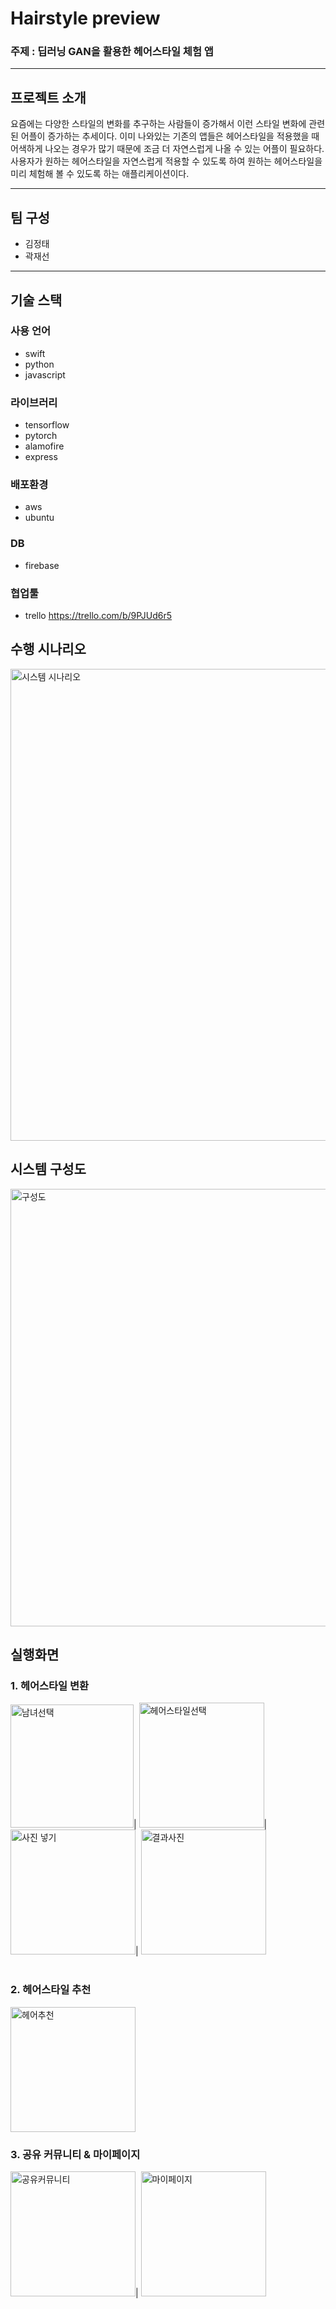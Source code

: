 # Hairstyle preview
### 주제 : 딥러닝 GAN을 활용한 헤어스타일 체험 앱<br>
<hr>

## 프로젝트 소개
요즘에는 다양한 스타일의 변화를 추구하는 사람들이 증가해서 이런 스타일 변화에 관련된 어플이 증가하는 추세이다. 이미 나와있는 기존의 앱들은 헤어스타일을 적용했을 때 어색하게 나오는 경우가 많기 때문에 조금 더 자연스럽게 나올 수 있는 어플이 필요하다. 사용자가 원하는 헤어스타일을 자연스럽게 적용할 수 있도록 하여 원하는 헤어스타일을 미리 체험해 볼 수 있도록 하는 애플리케이션이다.
<br>
<hr>

## 팀 구성<br>
* 김정태<br>
* 곽재선<br>
<hr>

## 기술 스택<br>
###  사용 언어<br>
* swift
* python
* javascript

### 라이브러리
* tensorflow
* pytorch
* alamofire
* express

### 배포환경
* aws
* ubuntu

### DB
* firebase

### 협업툴
* trello <https://trello.com/b/9PJUd6r5>

## 수행 시나리오
<img width="755" alt="시스템 시나리오" src="https://user-images.githubusercontent.com/68904961/142597681-f1972f95-2e96-49e0-82dc-a5bdc66ed4ff.png">
<br>

## 시스템 구성도
<img width="700" alt="구성도" src="https://user-images.githubusercontent.com/68904961/142598493-d1c1c4ea-2149-45e8-96fd-e86ba912cf7e.png">
<br>

## 실행화면

### 1. 헤어스타일 변환
<img width="197" alt="남녀선택" src="https://user-images.githubusercontent.com/68904961/142596581-466c112f-c318-4406-8f6a-1e5b2174a5ee.png">|
<img width="200" alt="헤어스타일선택" src="https://user-images.githubusercontent.com/68904961/142596665-5ba9880c-9c42-4379-9d59-0ace389fc7f0.png">|
<img width="200" alt="사진 넣기" src="https://user-images.githubusercontent.com/68904961/142597078-ca5a4332-caa1-4d74-b335-96d1c146455d.png">|
<img width="200" alt="결과사진" src="https://user-images.githubusercontent.com/68904961/142597102-e034811c-853f-41a1-afd3-5c1dd7678bcb.png">
<br><br>

### 2. 헤어스타일 추천
<img width="200" alt="헤어추천" src="https://user-images.githubusercontent.com/68904961/142597141-06902cf5-99e7-4acb-b616-4e99583a79c8.png">
<br>

### 3. 공유 커뮤니티 & 마이페이지
<img width="200" alt="공유커뮤니티" src="https://user-images.githubusercontent.com/68904961/142597120-07682be3-24a8-4a74-a0ed-d5e7affd69b4.png">|
<img width="200" alt="마이페이지" src="https://user-images.githubusercontent.com/68904961/142597149-4ed35188-20a4-4d48-a5fb-d7ca1d516213.png">





